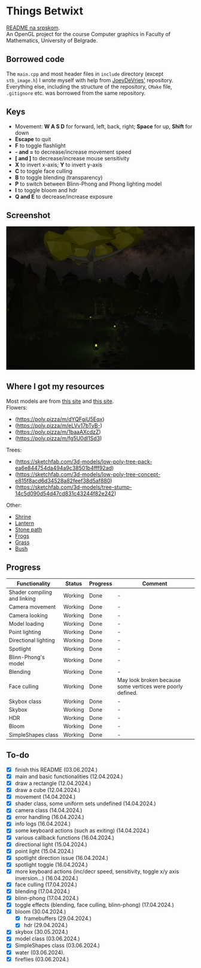 # Things Betwixt
[README na srpskom](README-sr.md). <br>
An OpenGL project for the course Computer graphics in Faculty of Mathematics, University of Belgrade.

## Borrowed code
The `main.cpp` and most header files in `include` directory (except `stb_image.h`) I wrote myself with help from [JoeyDeVries'](https://github.com/JoeyDeVries/LearnOpenGL)
repository. Everything else, including the structure of the repository, `CMake` file, `.gitignore` etc. was borrowed from the same repository.

## Keys
- Movement: **W A S D** for forward, left, back, right; **Space** for up, **Shift** for down
- **Escape** to quit
- **F** to toggle flashlight
- **- and =** to decrease/increase movement speed
- **\[ and \]** to decrease/increase mouse sensitivity
- **X** to invert x-axis; **Y** to invert y-axis
- **C** to toggle face culling
- **B** to toggle blending (transparency)
- **P** to switch between Blinn-Phong and Phong lighting model
- **I** to toggle bloom and hdr
- **Q and E** to decrease/increase exposure

## Screenshot
![Things Betwixt](ThingsBetwixtScreenshot.png)

## Where I got my resources
Most models are from [this site](https://poly.pizza/) and [this site](https://sketchfab.com/feed). <br>
Flowers:
- (https://poly.pizza/m/dYQFgjU5Eqx)
- (https://poly.pizza/m/eLVv17bTyB-)
- (https://poly.pizza/m/1baaAXcdzZ)
- (https://poly.pizza/m/fg5U0dl1Sd3)

Trees:
- (https://sketchfab.com/3d-models/low-poly-tree-pack-ea6e844754da494a9c38501b4fff92ad)
- (https://sketchfab.com/3d-models/low-poly-tree-concept-e815f8acd6d34528a82feef38d5af880)
- (https://sketchfab.com/3d-models/tree-stump-14c5d090d54d47cd831c43244f82e242)

Other:
- [Shrine](https://sketchfab.com/3d-models/shrine-61c478f77ea14759b61dd8938e4015a6)
- [Lantern](https://poly.pizza/m/37EufrdA2UB)
- [Stone path](https://poly.pizza/m/0vAJVcMEFdv)
- [Frogs](https://poly.pizza/m/cwyNyIba6WE)
- [Grass](https://poly.pizza/m/eFUpFgjCf0p)
- [Bush](https://poly.pizza/m/TSbIxkDtxF)

## Progress
| Functionality                | Status  | Progress | Comment                                                    |
|------------------------------|---------|----------|------------------------------------------------------------|
| Shader compiling and linking | Working | Done     | -                                                          |
| Camera movement              | Working | Done     | -                                                          |
| Camera looking               | Working | Done     | -                                                          |
| Model loading                | Working | Done     | -                                                          |
| Point lighting               | Working | Done     | -                                                          |
| Directional lighting         | Working | Done     | -                                                          |
| Spotlight                    | Working | Done     | -                                                          |
| Blinn-Phong's model          | Working | Done     | -                                                          |
| Blending                     | Working | Done     | -                                                          |
| Face culling                 | Working | Done     | May look broken because some vertices were poorly defined. |
| Skybox class                 | Working | Done     | -                                                          |
| Skybox                       | Working | Done     | -                                                          |
| HDR                          | Working | Done     | -                                                          |
| Bloom                        | Working | Done     | -                                                          |
| SimpleShapes class           | Working | Done     | -                                                          |

## To-do
- [x] finish this README (03.06.2024.)
- [x] main and basic functionalities (12.04.2024.)
- [x] draw a rectangle (12.04.2024.)
- [x] draw a cube (12.04.2024.)
- [x] movement (14.04.2024.)
- [x] shader class, some uniform sets undefined (14.04.2024.)
- [x] camera class (14.04.2024.)
- [x] error handling (16.04.2024.)
- [x] info logs (16.04.2024.)
- [x] some keyboard actions (such as exiting) (14.04.2024.)
- [x] various callback functions (16.04.2024.)
- [x] directional light (15.04.2024.)
- [x] point light (15.04.2024.)
- [x] spotlight direction issue (16.04.2024.)
- [x] spotlight toggle (16.04.2024.)
- [x] more keyboard actions (inc/decr speed, sensitivity, toggle x/y axis inversion...) (16.04.2024.)
- [x] face culling (17.04.2024.)
- [x] blending (17.04.2024.)
- [x] blinn-phong (17.04.2024.)
- [x] toggle effects (blending, face culling, blinn-phong) (17.04.2024.)
- [x] bloom (30.04.2024.)
  - [x] framebuffers (29.04.2024.)
  - [x] hdr (29.04.2024.)
- [x] skybox (30.05.2024.)
- [x] model class (03.06.2024.)
- [x] SimpleShapes class (03.06.2024.)
- [x] water (03.06.2024).
- [x] fireflies (03.06.2024.)
